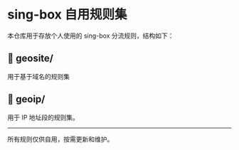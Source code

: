 # sing-box 自用规则集

本仓库用于存放个人使用的 sing-box 分流规则，结构如下：

## 📁 geosite/

用于基于域名的规则集

## 📁 geoip/

用于 IP 地址段的规则集。

---

所有规则仅供自用，按需更新和维护。

